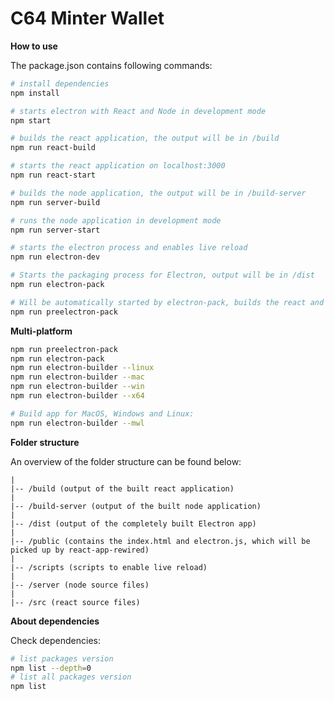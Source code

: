 # C64 Minter Wallet


**How to use**

The package.json contains following commands:

```bash
# install dependencies
npm install

# starts electron with React and Node in development mode
npm start

# builds the react application, the output will be in /build
npm run react-build

# starts the react application on localhost:3000
npm run react-start

# builds the node application, the output will be in /build-server
npm run server-build

# runs the node application in development mode
npm run server-start

# starts the electron process and enables live reload
npm run electron-dev

# Starts the packaging process for Electron, output will be in /dist
npm run electron-pack

# Will be automatically started by electron-pack, builds the react and node applications
npm run preelectron-pack
```

**Multi-platform**

```bash
npm run preelectron-pack
npm run electron-pack
npm run electron-builder --linux
npm run electron-builder --mac
npm run electron-builder --win
npm run electron-builder --x64

# Build app for MacOS, Windows and Linux:
npm run electron-builder --mwl
```

**Folder structure**

An overview of the folder structure can be found below:

```
|
|-- /build (output of the built react application)
|
|-- /build-server (output of the built node application)
|
|-- /dist (output of the completely built Electron app)
|
|-- /public (contains the index.html and electron.js, which will be picked up by react-app-rewired)
|
|-- /scripts (scripts to enable live reload)
|
|-- /server (node source files)
|
|-- /src (react source files)
```

**About dependencies**

Check dependencies:

```bash
# list packages version
npm list --depth=0
# list all packages version
npm list
```